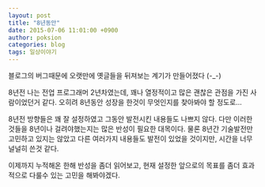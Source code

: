 ```yaml
---
layout: post
title: "8년동안"
date: 2015-07-06 11:01:00 +0900
author: poksion
categories: blog
tags: 일상이야기
---
```

블로그의 버그때문에 오랫만에 옛글들을 뒤져보는 계기가 만들어졌다 (\-\_\-)

8년전 나는 전업 프로그래머 2년차였는데, 꽤나 열정적이고 많은 괜찮은 관점을 가진 사람이었던거 같다. 오히려 8년동안 성장을 한것이 무엇인지를 찾아봐야 할 정도로...

8년전 방향들은 꽤 잘 설정하였고 그동안 발전시킨 내용들도 나쁘지 않다. 다만 이러한것들을 8년이나 걸려야했는지는 많은 반성이 필요한 대목이다. 물론 8년간 기술발전만 고민하고 있지는 않았고 다른 여러가지 내용들도 발전이 있었을 것이지만, 시간을 너무 널널히 쓴것 같다.

이제까지 누적해온 한해 반성을 좀더 읽어보고, 현재 설정한 앞으로의 목표를 좀더 효과적으로 다룰수 있는 고민을 해봐야겠다.

